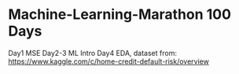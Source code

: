# Machine-Learning-Marathon 100 Days
Day1 MSE
Day2-3 ML Intro
Day4 EDA, dataset from: https://www.kaggle.com/c/home-credit-default-risk/overview
